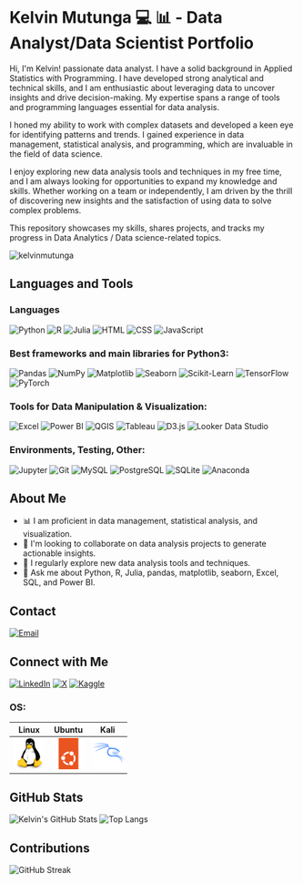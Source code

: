 # Kelvin Mutunga 💻 📊 - Data Analyst/Data Scientist Portfolio

Hi, I'm Kelvin! passionate data analyst. I have a solid background in Applied Statistics with Programming. I have developed strong analytical and technical skills, and I am enthusiastic about leveraging data to uncover insights and drive decision-making. My expertise spans a range of tools and programming languages essential for data analysis.

I honed my ability to work with complex datasets and developed a keen eye for identifying patterns and trends. I gained experience in data management, statistical analysis, and programming, which are invaluable in the field of data science.

I enjoy exploring new data analysis tools and techniques in my free time, and I am always looking for opportunities to expand my knowledge and skills. Whether working on a team or independently, I am driven by the thrill of discovering new insights and the satisfaction of using data to solve complex problems.

This repository showcases my skills, shares projects, and tracks my progress in Data Analytics / Data science-related topics.

<p align="left"> <img src="https://komarev.com/ghpvc/?username=kelvinmutunga&label=Profile%20views&color=0e75b6&style=flat" alt="kelvinmutunga" /> </p>

## Languages and Tools
### Languages
![Python](https://img.shields.io/badge/-Python-3776AB?style=flat&logo=python&logoColor=white)
![R](https://img.shields.io/badge/-R-276DC3?style=flat&logo=r&logoColor=white)
![Julia](https://img.shields.io/badge/-Julia-9558B2?style=flat&logo=julia&logoColor=white)
![HTML](https://img.shields.io/badge/-HTML-E34F26?style=flat&logo=html5&logoColor=white)
![CSS](https://img.shields.io/badge/-CSS-1572B6?style=flat&logo=css3&logoColor=white)
![JavaScript](https://img.shields.io/badge/-JavaScript-F7DF1E?style=flat&logo=javascript&logoColor=black)

### Best frameworks and main libraries for Python3:
![Pandas](https://img.shields.io/badge/-Pandas-150458?style=flat&logo=pandas&logoColor=white)
![NumPy](https://img.shields.io/badge/-NumPy-013243?style=flat&logo=numpy&logoColor=white)
![Matplotlib](https://img.shields.io/badge/-Matplotlib-0176E8?style=flat&logo=matplotlib&logoColor=white)
![Seaborn](https://img.shields.io/badge/-Seaborn-0B4A6F?style=flat&logo=seaborn&logoColor=white)
![Scikit-Learn](https://img.shields.io/badge/-Scikit--Learn-F7931E?style=flat&logo=scikit-learn&logoColor=white)
![TensorFlow](https://img.shields.io/badge/-TensorFlow-FF6F00?style=flat&logo=tensorflow&logoColor=white)
![PyTorch](https://img.shields.io/badge/-PyTorch-EE4C2C?style=flat&logo=pytorch&logoColor=white)

### Tools for Data Manipulation & Visualization:
![Excel](https://img.shields.io/badge/-Excel-217346?style=flat&logo=microsoft-excel&logoColor=white)
![Power BI](https://img.shields.io/badge/-Power%20BI-F2C811?style=flat&logo=power-bi&logoColor=white)
![QGIS](https://img.shields.io/badge/-QGIS-3CAA69?style=flat&logo=qgis&logoColor=white)
![Tableau](https://img.shields.io/badge/-Tableau-E97627?style=flat&logo=tableau&logoColor=white)
![D3.js](https://img.shields.io/badge/-D3.js-F9A03C?style=flat&logo=d3.js&logoColor=white)
![Looker Data Studio](https://img.shields.io/badge/-Looker%20Data%20Studio-4285F4?style=flat&logo=google&logoColor=white)

### Environments, Testing, Other:
![Jupyter](https://img.shields.io/badge/-Jupyter-F37626?style=flat&logo=jupyter&logoColor=white)
![Git](https://img.shields.io/badge/-Git-F05032?style=flat&logo=git&logoColor=white)
![MySQL](https://img.shields.io/badge/-MySQL-4479A1?style=flat&logo=mysql&logoColor=white)
![PostgreSQL](https://img.shields.io/badge/-PostgreSQL-336791?style=flat&logo=postgresql&logoColor=white)
![SQLite](https://img.shields.io/badge/-SQLite-003B57?style=flat&logo=sqlite&logoColor=white)
![Anaconda](https://img.shields.io/badge/-Anaconda-44A833?style=flat&logo=anaconda&logoColor=white)

## About Me
- 📊 I am proficient in data management, statistical analysis, and visualization.
- 🤝 I'm looking to collaborate on data analysis projects to generate actionable insights.
- 📝 I regularly explore new data analysis tools and techniques.
- 💬 Ask me about Python, R, Julia, pandas, matplotlib, seaborn, Excel, SQL, and Power BI.

## Contact
[![Email](https://img.shields.io/badge/-Email-red?style=flat&logo=gmail&logoColor=white)](mailto:kelvinmuithya99@gmail.com)

## Connect with Me
[![LinkedIn](https://img.shields.io/badge/-LinkedIn-0A66C2?style=flat&logo=Linkedin&logoColor=white)](https://www.linkedin.com/in/kelvin-muithya-a4952825a)
[![X](https://img.shields.io/badge/-X-1DA1F2?style=flat&logo=Twitter&logoColor=white)](https://x.com/Kelvin2040055)
[![Kaggle](https://img.shields.io/badge/-Kaggle-20BEFF?style=flat&logo=Kaggle&logoColor=white)](https://www.kaggle.com/kelvinmuithya)

### OS:
| Linux | Ubuntu | Kali |
|----------|----------|----------|
| <img src="https://github.com/devicons/devicon/blob/master/icons/linux/linux-original.svg" title="Linux" alt="Linux" width="55" height="55"/> | <img src="https://github.com/devicons/devicon/blob/master/icons/ubuntu/ubuntu-original.svg" title="Ubuntu" alt="Ubuntu" width="55" height="55"/> | <img src="https://github.com/canaleal/devicon/blob/new-icon-kali-linux/icons/kalilinux/kalilinux-original-wordmark.svg" title="Kali Linux" alt="Kali Linux" width="55" height="55"/> 

## GitHub Stats
![Kelvin's GitHub Stats](https://github-readme-stats.vercel.app/api?username=kelvinmutunga&show_icons=true&theme=radical)
![Top Langs](https://github-readme-stats.vercel.app/api/top-langs/?username=kelvinmutunga&layout=compact&theme=radical)


## Contributions
![GitHub Streak](https://github-readme-streak-stats.herokuapp.com/?user=kelvinmutunga&theme=radical)
